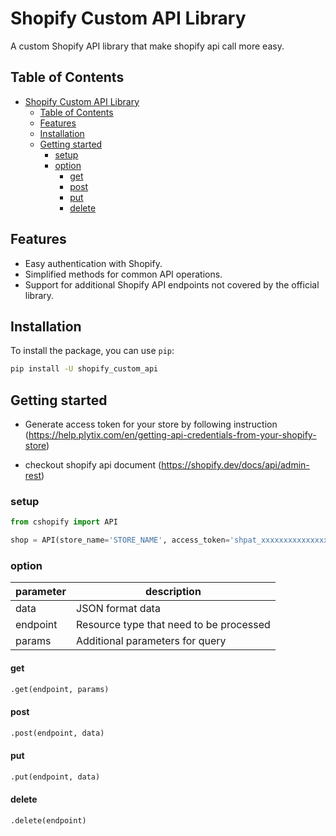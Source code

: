 # Shopify Custom API Library

A custom Shopify API library that make shopify api call more easy.

## Table of Contents

- [Shopify Custom API Library](#shopify-custom-api-library)
  - [Table of Contents](#table-of-contents)
  - [Features](#features)
  - [Installation](#installation)
  - [Getting started](#getting-started)
    - [setup](#setup)
    - [option](#option)
      - [get](#get)
      - [post](#post)
      - [put](#put)
      - [delete](#delete)
## Features

- Easy authentication with Shopify.
- Simplified methods for common API operations.
- Support for additional Shopify API endpoints not covered by the official library.

## Installation

To install the package, you can use `pip`:

```sh
pip install -U shopify_custom_api
```
## Getting started
- Generate access token for your store by following instruction
  (https://help.plytix.com/en/getting-api-credentials-from-your-shopify-store)

- checkout shopify api document
  (https://shopify.dev/docs/api/admin-rest)

### setup
```py
from cshopify import API

shop = API(store_name='STORE_NAME', access_token='shpat_xxxxxxxxxxxxxxxxxxxxxxx', api_version='2024-01')
```

### option 
|parameter|description|
|----|------------------|
|data| JSON format data |
|endpoint| Resource type that need to be processed |
|params| Additional parameters for query |
#### get
```py
.get(endpoint, params)
```
#### post
```py
.post(endpoint, data)
```
#### put
```py
.put(endpoint, data)
```
#### delete
```py
.delete(endpoint)
```


